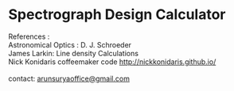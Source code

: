 # Spectrograph Design Calculator

References : <br>
Astronomical Optics : D. J. Schroeder <br>
James Larkin: Line density Calculations <br>
Nick Konidaris coffeemaker code http://nickkonidaris.github.io/ <br>
<br>
contact: arunsuryaoffice@gmail.com

